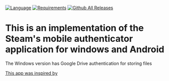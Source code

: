 [![Language](https://img.shields.io/badge/language-C%23-blue.svg?style=flat-square)](https://github.com/bduj1/SteamDesktopAuthenticatorCore/search?l=c%23)
[![Requirements](https://img.shields.io/badge/Requirements-.NET%205.0-blue.svg)](https://github.com/dotnet/core/blob/master/release-notes/5.0/5.0-supported-os.md)
[![Github All Releases](https://img.shields.io/github/downloads/bduj1/SteamDesktopAuthenticatorCore/total.svg)]()

# This is an implementation of the Steam's mobile authenticator application for windows and Android

The Windows version has Google Drive authentication for storing files

<a href="https://github.com/Jessecar96/SteamDesktopAuthenticator">This app was inspired by</a>

